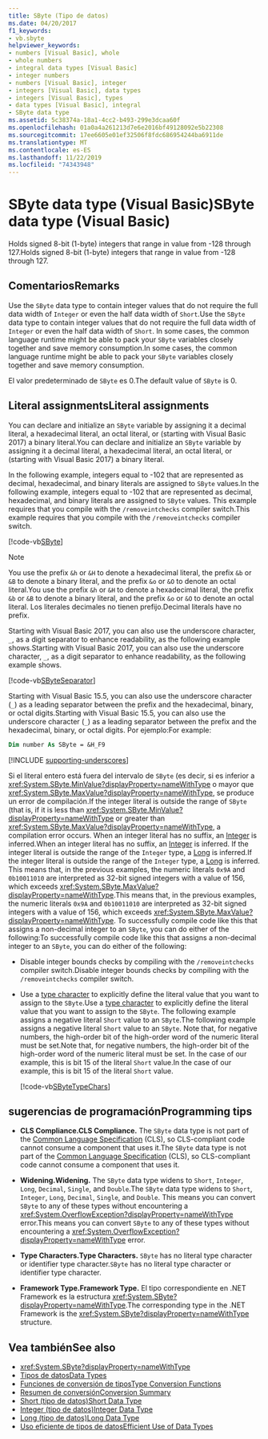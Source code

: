 ```yaml
---
title: SByte (Tipo de datos)
ms.date: 04/20/2017
f1_keywords:
- vb.sbyte
helpviewer_keywords:
- numbers [Visual Basic], whole
- whole numbers
- integral data types [Visual Basic]
- integer numbers
- numbers [Visual Basic], integer
- integers [Visual Basic], data types
- integers [Visual Basic], types
- data types [Visual Basic], integral
- SByte data type
ms.assetid: 5c38374a-18a1-4cc2-b493-299e3dcaa60f
ms.openlocfilehash: 01a0a4a261213d7e6e2016bf49128092e5b22308
ms.sourcegitcommit: 17ee6605e01ef32506f8fdc686954244ba6911de
ms.translationtype: MT
ms.contentlocale: es-ES
ms.lasthandoff: 11/22/2019
ms.locfileid: "74343948"
---
```

# <a name="sbyte-data-type-visual-basic"></a><span data-ttu-id="679f3-102">SByte data type (Visual Basic)</span><span class="sxs-lookup"><span data-stu-id="679f3-102">SByte data type (Visual Basic)</span></span>

<span data-ttu-id="679f3-103">Holds signed 8-bit (1-byte) integers that range in value from -128 through 127.</span><span class="sxs-lookup"><span data-stu-id="679f3-103">Holds signed 8-bit (1-byte) integers that range in value from -128 through 127.</span></span>

## <a name="remarks"></a><span data-ttu-id="679f3-104">Comentarios</span><span class="sxs-lookup"><span data-stu-id="679f3-104">Remarks</span></span>

<span data-ttu-id="679f3-105">Use the `SByte` data type to contain integer values that do not require the full data width of `Integer` or even the half data width of `Short`.</span><span class="sxs-lookup"><span data-stu-id="679f3-105">Use the `SByte` data type to contain integer values that do not require the full data width of `Integer` or even the half data width of `Short`.</span></span> <span data-ttu-id="679f3-106">In some cases, the common language runtime might be able to pack your `SByte` variables closely together and save memory consumption.</span><span class="sxs-lookup"><span data-stu-id="679f3-106">In some cases, the common language runtime might be able to pack your `SByte` variables closely together and save memory consumption.</span></span>

<span data-ttu-id="679f3-107">El valor predeterminado de `SByte` es 0.</span><span class="sxs-lookup"><span data-stu-id="679f3-107">The default value of `SByte` is 0.</span></span>

## <a name="literal-assignments"></a><span data-ttu-id="679f3-108">Literal assignments</span><span class="sxs-lookup"><span data-stu-id="679f3-108">Literal assignments</span></span>

<span data-ttu-id="679f3-109">You can declare and initialize an `SByte` variable by assigning it a decimal literal, a hexadecimal literal, an octal literal, or (starting with Visual Basic 2017) a binary literal.</span><span class="sxs-lookup"><span data-stu-id="679f3-109">You can declare and initialize an `SByte` variable by assigning it a decimal literal, a hexadecimal literal, an octal literal, or (starting with Visual Basic 2017) a binary literal.</span></span>

<span data-ttu-id="679f3-110">In the following example, integers equal to -102 that are represented as decimal, hexadecimal, and binary literals are assigned to `SByte` values.</span><span class="sxs-lookup"><span data-stu-id="679f3-110">In the following example, integers equal to -102 that are represented as decimal, hexadecimal, and binary literals are assigned to `SByte` values.</span></span> <span data-ttu-id="679f3-111">This example requires that you compile with the `/removeintchecks` compiler switch.</span><span class="sxs-lookup"><span data-stu-id="679f3-111">This example requires that you compile with the `/removeintchecks` compiler switch.</span></span>

[!code-vb[SByte](../../../../samples/snippets/visualbasic/language-reference/data-types/numeric-literals.vb#SByte)]

> [!NOTE]
> <span data-ttu-id="679f3-112">You use the prefix `&h` or `&H` to denote a hexadecimal literal, the prefix `&b` or `&B` to denote a binary literal, and the prefix `&o` or `&O` to denote an octal literal.</span><span class="sxs-lookup"><span data-stu-id="679f3-112">You use the prefix `&h` or `&H` to denote a hexadecimal literal, the prefix `&b` or `&B` to denote a binary literal, and the prefix `&o` or `&O` to denote an octal literal.</span></span> <span data-ttu-id="679f3-113">Los literales decimales no tienen prefijo.</span><span class="sxs-lookup"><span data-stu-id="679f3-113">Decimal literals have no prefix.</span></span>

<span data-ttu-id="679f3-114">Starting with Visual Basic 2017, you can also use the underscore character, `_`, as a digit separator to enhance readability, as the following example shows.</span><span class="sxs-lookup"><span data-stu-id="679f3-114">Starting with Visual Basic 2017, you can also use the underscore character, `_`, as a digit separator to enhance readability, as the following example shows.</span></span>

[!code-vb[SByteSeparator](../../../../samples/snippets/visualbasic/language-reference/data-types/numeric-literals.vb#SByteS)]

<span data-ttu-id="679f3-115">Starting with Visual Basic 15.5, you can also use the underscore character (`_`) as a leading separator between the prefix and the hexadecimal, binary, or octal digits.</span><span class="sxs-lookup"><span data-stu-id="679f3-115">Starting with Visual Basic 15.5, you can also use the underscore character (`_`) as a leading separator between the prefix and the hexadecimal, binary, or octal digits.</span></span> <span data-ttu-id="679f3-116">Por ejemplo:</span><span class="sxs-lookup"><span data-stu-id="679f3-116">For example:</span></span>

```vb
Dim number As SByte = &H_F9
```

[!INCLUDE [supporting-underscores](../../../../includes/vb-separator-langversion.md)]

<span data-ttu-id="679f3-117">Si el literal entero está fuera del intervalo de `SByte` (es decir, si es inferior a <xref:System.SByte.MinValue?displayProperty=nameWithType> o mayor que <xref:System.SByte.MaxValue?displayProperty=nameWithType>, se produce un error de compilación.</span><span class="sxs-lookup"><span data-stu-id="679f3-117">If the integer literal is outside the range of `SByte` (that is, if it is less than <xref:System.SByte.MinValue?displayProperty=nameWithType> or greater than <xref:System.SByte.MaxValue?displayProperty=nameWithType>, a compilation error occurs.</span></span> <span data-ttu-id="679f3-118">When an integer literal has no suffix, an [Integer](integer-data-type.md) is inferred.</span><span class="sxs-lookup"><span data-stu-id="679f3-118">When an integer literal has no suffix, an [Integer](integer-data-type.md) is inferred.</span></span> <span data-ttu-id="679f3-119">If the integer literal is outside the range of the `Integer` type, a [Long](long-data-type.md) is inferred.</span><span class="sxs-lookup"><span data-stu-id="679f3-119">If the integer literal is outside the range of the `Integer` type, a [Long](long-data-type.md) is inferred.</span></span> <span data-ttu-id="679f3-120">This means that, in the previous examples, the numeric literals `0x9A` and `0b10011010` are interpreted as 32-bit signed integers with a value of 156, which exceeds <xref:System.SByte.MaxValue?displayProperty=nameWithType>.</span><span class="sxs-lookup"><span data-stu-id="679f3-120">This means that, in the previous examples, the numeric literals `0x9A` and `0b10011010` are interpreted as 32-bit signed integers with a value of 156, which exceeds <xref:System.SByte.MaxValue?displayProperty=nameWithType>.</span></span> <span data-ttu-id="679f3-121">To successfully compile code like this that assigns a non-decimal integer to an `SByte`, you can do either of the following:</span><span class="sxs-lookup"><span data-stu-id="679f3-121">To successfully compile code like this that assigns a non-decimal integer to an `SByte`, you can do either of the following:</span></span>

- <span data-ttu-id="679f3-122">Disable integer bounds checks by compiling with the `/removeintchecks` compiler switch.</span><span class="sxs-lookup"><span data-stu-id="679f3-122">Disable integer bounds checks by compiling with the `/removeintchecks` compiler switch.</span></span>

- <span data-ttu-id="679f3-123">Use a [type character](../../programming-guide/language-features/data-types/type-characters.md) to explicitly define the literal value that you want to assign to the `SByte`.</span><span class="sxs-lookup"><span data-stu-id="679f3-123">Use a [type character](../../programming-guide/language-features/data-types/type-characters.md) to explicitly define the literal value that you want to assign to the `SByte`.</span></span> <span data-ttu-id="679f3-124">The following example assigns a negative literal `Short` value to an `SByte`.</span><span class="sxs-lookup"><span data-stu-id="679f3-124">The following example assigns a negative literal `Short` value to an `SByte`.</span></span> <span data-ttu-id="679f3-125">Note that, for negative numbers, the high-order bit of the high-order word of the numeric literal must be set.</span><span class="sxs-lookup"><span data-stu-id="679f3-125">Note that, for negative numbers, the high-order bit of the high-order word of the numeric literal must be set.</span></span> <span data-ttu-id="679f3-126">In the case of our example, this is bit 15 of the literal `Short` value.</span><span class="sxs-lookup"><span data-stu-id="679f3-126">In the case of our example, this is bit 15 of the literal `Short` value.</span></span>

   [!code-vb[SByteTypeChars](../../../../samples/snippets/visualbasic/language-reference/data-types/sbyte-assignment.vb#1)]

## <a name="programming-tips"></a><span data-ttu-id="679f3-127">sugerencias de programación</span><span class="sxs-lookup"><span data-stu-id="679f3-127">Programming tips</span></span>

- <span data-ttu-id="679f3-128">**CLS Compliance.**</span><span class="sxs-lookup"><span data-stu-id="679f3-128">**CLS Compliance.**</span></span> <span data-ttu-id="679f3-129">The `SByte` data type is not part of the [Common Language Specification](https://www.ecma-international.org/publications/standards/Ecma-335.htm) (CLS), so CLS-compliant code cannot consume a component that uses it.</span><span class="sxs-lookup"><span data-stu-id="679f3-129">The `SByte` data type is not part of the [Common Language Specification](https://www.ecma-international.org/publications/standards/Ecma-335.htm) (CLS), so CLS-compliant code cannot consume a component that uses it.</span></span>

- <span data-ttu-id="679f3-130">**Widening.**</span><span class="sxs-lookup"><span data-stu-id="679f3-130">**Widening.**</span></span> <span data-ttu-id="679f3-131">The `SByte` data type widens to `Short`, `Integer`, `Long`, `Decimal`, `Single`, and `Double`.</span><span class="sxs-lookup"><span data-stu-id="679f3-131">The `SByte` data type widens to `Short`, `Integer`, `Long`, `Decimal`, `Single`, and `Double`.</span></span> <span data-ttu-id="679f3-132">This means you can convert `SByte` to any of these types without encountering a <xref:System.OverflowException?displayProperty=nameWithType> error.</span><span class="sxs-lookup"><span data-stu-id="679f3-132">This means you can convert `SByte` to any of these types without encountering a <xref:System.OverflowException?displayProperty=nameWithType> error.</span></span>

- <span data-ttu-id="679f3-133">**Type Characters.**</span><span class="sxs-lookup"><span data-stu-id="679f3-133">**Type Characters.**</span></span> <span data-ttu-id="679f3-134">`SByte` has no literal type character or identifier type character.</span><span class="sxs-lookup"><span data-stu-id="679f3-134">`SByte` has no literal type character or identifier type character.</span></span>

- <span data-ttu-id="679f3-135">**Framework Type.**</span><span class="sxs-lookup"><span data-stu-id="679f3-135">**Framework Type.**</span></span> <span data-ttu-id="679f3-136">El tipo correspondiente en .NET Framework es la estructura <xref:System.SByte?displayProperty=nameWithType>.</span><span class="sxs-lookup"><span data-stu-id="679f3-136">The corresponding type in the .NET Framework is the <xref:System.SByte?displayProperty=nameWithType> structure.</span></span>

## <a name="see-also"></a><span data-ttu-id="679f3-137">Vea también</span><span class="sxs-lookup"><span data-stu-id="679f3-137">See also</span></span>

- <xref:System.SByte?displayProperty=nameWithType>
- [<span data-ttu-id="679f3-138">Tipos de datos</span><span class="sxs-lookup"><span data-stu-id="679f3-138">Data Types</span></span>](../../../visual-basic/language-reference/data-types/index.md)
- [<span data-ttu-id="679f3-139">Funciones de conversión de tipos</span><span class="sxs-lookup"><span data-stu-id="679f3-139">Type Conversion Functions</span></span>](../../../visual-basic/language-reference/functions/type-conversion-functions.md)
- [<span data-ttu-id="679f3-140">Resumen de conversión</span><span class="sxs-lookup"><span data-stu-id="679f3-140">Conversion Summary</span></span>](../../../visual-basic/language-reference/keywords/conversion-summary.md)
- [<span data-ttu-id="679f3-141">Short (tipo de datos)</span><span class="sxs-lookup"><span data-stu-id="679f3-141">Short Data Type</span></span>](../../../visual-basic/language-reference/data-types/short-data-type.md)
- [<span data-ttu-id="679f3-142">Integer (tipo de datos)</span><span class="sxs-lookup"><span data-stu-id="679f3-142">Integer Data Type</span></span>](../../../visual-basic/language-reference/data-types/integer-data-type.md)
- [<span data-ttu-id="679f3-143">Long (tipo de datos)</span><span class="sxs-lookup"><span data-stu-id="679f3-143">Long Data Type</span></span>](../../../visual-basic/language-reference/data-types/long-data-type.md)
- [<span data-ttu-id="679f3-144">Uso eficiente de tipos de datos</span><span class="sxs-lookup"><span data-stu-id="679f3-144">Efficient Use of Data Types</span></span>](../../../visual-basic/programming-guide/language-features/data-types/efficient-use-of-data-types.md)
